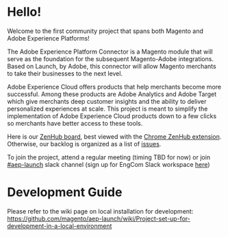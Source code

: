 # Hello!
Welcome to the first community project that spans both Magento and Adobe Experience Platforms!

The Adobe Experience Platform Connector is a Magento module that will serve as the foundation for the subsequent Magento-Adobe integrations. Based on Launch, by Adobe, this connector will allow Magento merchants to take their businesses to the next level. 

Adobe Experience Cloud offers products that help merchants become more successful. Among these products are Adobe Analytics and Adobe Target which give merchants deep customer insights and the ability to deliver personalized experiences at scale. This project is meant to simplify the implementation of Adobe Experience Cloud products down to a few clicks so merchants have better access to these tools.

Here is our [ZenHub board](https://app.zenhub.com/workspace/o/magento/aep-launch/boards?repos=151743693), best viewed with the [Chrome ZenHub extension](https://chrome.google.com/webstore/detail/zenhub-for-github/ogcgkffhplmphkaahpmffcafajaocjbd). Otherwise, our backlog is organized as a list of [issues](https://github.com/magento/aep-launch/issues).

To join the project, attend a regular meeting (timing TBD for now) or join [#aep-launch](https://magentocommeng.slack.com/messages/CD4EGUYEB) slack channel (sign up for EngCom Slack workspace [here](https://tinyurl.com/engcom-signup))

# Development Guide
Please refer to the wiki page on local installation for development: https://github.com/magento/aep-launch/wiki/Project-set-up-for-development-in-a-local-environment
